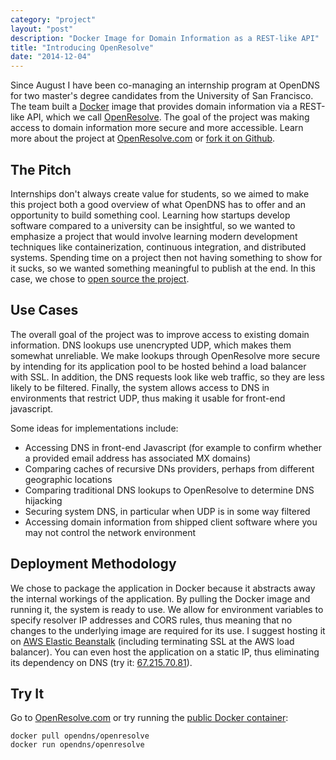 ```yaml
---
category: "project"
layout: "post"
description: "Docker Image for Domain Information as a REST-like API"
title: "Introducing OpenResolve"
date: "2014-12-04"
---
```


Since August I have been co-managing an internship program at OpenDNS for two master's degree candidates from the University of San Francisco. The team built a [Docker](https://www.docker.com/) image that provides domain information via a REST-like API, which we call [OpenResolve](https://www.openresolve.com). The goal of the project was making access to domain information more secure and more accessible. Learn more about the project at [OpenResolve.com](https://www.openresolve.com) or [fork it on Github](https://github.com/opendns/OpenResolve).

## The Pitch 

Internships don't always create value for students, so we aimed to make this project both a good overview of what OpenDNS has to offer and an opportunity to build something cool. Learning how startups develop software compared to a university can be insightful, so we wanted to emphasize a project that would involve learning modern development techniques like containerization, continuous integration, and distributed systems. Spending time on a project then not having something to show for it sucks, so we wanted something meaningful to publish at the end. In this case, we chose to [open source the project](https://github.com/opendns/OpenResolve).


## Use Cases

The overall goal of the project was to improve access to existing domain information. DNS lookups use unencrypted UDP, which makes them somewhat unreliable. We make lookups through OpenResolve more secure by intending for its application pool to be hosted behind a load balancer with SSL. In addition, the DNS requests look like web traffic, so they are less likely to be filtered. Finally, the system allows access to DNS in environments that restrict UDP, thus making it usable for front-end javascript. 

Some ideas for implementations include:

* Accessing DNS in front-end Javascript (for example to confirm whether a provided email address has associated MX domains)
* Comparing caches of recursive DNs providers, perhaps from different geographic locations
* Comparing traditional DNS lookups to OpenResolve to determine DNS hijacking
* Securing system DNS, in particular when UDP is in some way filtered
* Accessing domain information from shipped client software where you may not control the network environment

## Deployment Methodology

We chose to package the application in Docker because it abstracts away the internal workings of the application. By pulling the Docker image and running it, the system is ready to use. We allow for environment variables to specify resolver IP addresses and CORS rules, thus meaning that no changes to the underlying image are required for its use. I suggest hosting it on [AWS Elastic Beanstalk](http://aws.amazon.com/elasticbeanstalk/) (including terminating SSL at the AWS load balancer). You can even host the application on a static IP, thus eliminating its dependency on DNS (try it: [67.215.70.81](http://67.215.70.81/)).

## Try It 

Go to [OpenResolve.com](https://www.OpenResolve.com) or try running the [public Docker container](https://registry.hub.docker.com/u/opendns/openresolve):

```
docker pull opendns/openresolve
docker run opendns/openresolve
```



